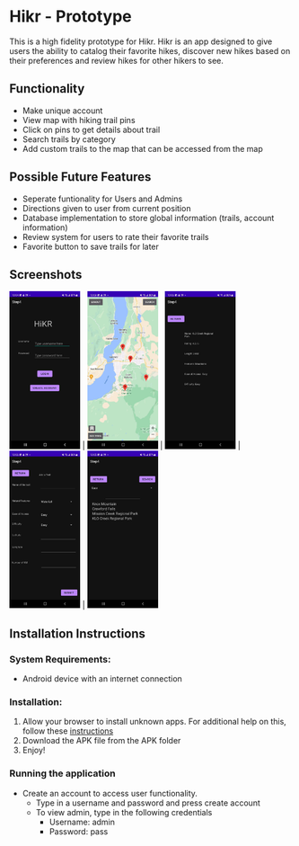 # Hikr - Prototype
This is a high fidelity prototype for Hikr. Hikr is an app designed to give users the ability to catalog their favorite hikes, discover new hikes based on their preferences and review hikes for other hikers to see.
## Functionality 
  - Make unique account
  - View map with hiking trail pins
  - Click on pins to get details about trail
  - Search trails by category
  - Add custom trails to the map that can be accessed from the map
 ## Possible Future Features
 - Seperate funtionality for Users and Admins
 - Directions given to user from current position
 - Database implementation to store global information (trails, account information)
 - Review system for users to rate their favorite trails
 - Favorite button to save trails for later
## Screenshots

<img src="login&#32;no&#32;text.jpg" width= "25%" height = "25%"> |
<img src="Maps.jpg" width= "25%" height = "25%"> |
<img src="trail&#32;info.jpg" width= "25%" height = "25%"> |
<img src="Add&#32;trail.jpg" width= "25%" height = "25%"> |
<img src="Search&#32;1&#32;option.jpg" width= "25%" height = "25%">
## **Installation Instructions**
### **System Requirements:**
- Android device with an internet connection

### **Installation:**
1. Allow your browser to install unknown apps. For additional help on this, follow these [instructions](https://www.lifewire.com/install-apk-on-android-4177185)
1. Download the APK file from the APK folder
3. Enjoy!

### **Running the application**
- Create an account to access user functionality.
    - Type in a username and password and press create account
    - To view admin, type in the following credentials
        - Username: admin
        - Password: pass

